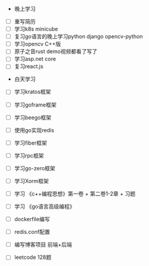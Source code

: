 + 晚上学习

- [ ] 重写简历
- [ ] 学习k8s minicube
- [ ] 复习go语言的晚上学习python django opencv-python
- [ ] 学习opencv C++版
- [ ] 原子之音rust demo视频都看了写了
- [ ] 学习asp.net core
- [ ] 复习react.js

+ 白天学习

- [ ] 学习kratos框架

- [ ] 学习goframe框架

- [ ] 学习beego框架

- [ ] 使用go实现redis

- [ ] 学习fiber框架

- [ ] 学习rpc框架

- [ ] 学习go-zero框架

- [ ] 学习Xorm框架

- [ ] 学习 《c++编程思想》第一卷 + 第二卷1-2章 + 习题

- [ ] 学习 《go语言高级编程》

- [ ] dockerfile编写

- [ ] redis.conf配置

- [ ] 编写博客项目 前端+后端

- [ ] leetcode 128题

  
  
  

